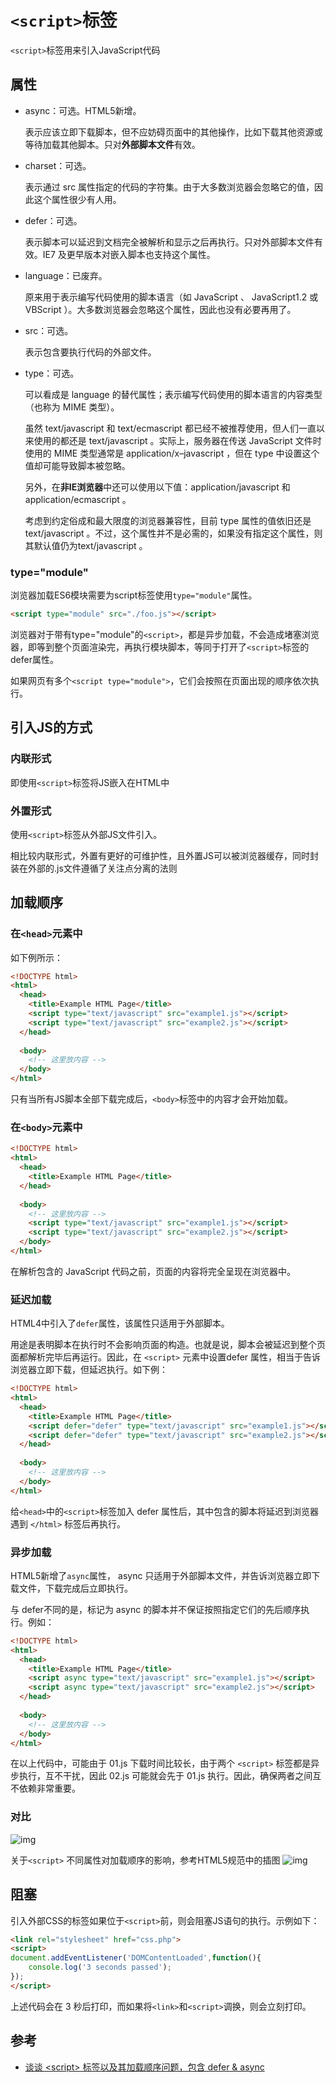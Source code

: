 # `<script>`标签
`<script>`标签用来引入JavaScript代码

## 属性
- async：可选。HTML5新增。

    表示应该立即下载脚本，但不应妨碍页面中的其他操作，比如下载其他资源或等待加载其他脚本。只对**外部脚本文件**有效。

- charset：可选。

    表示通过 src 属性指定的代码的字符集。由于大多数浏览器会忽略它的值，因此这个属性很少有人用。

- defer：可选。

    表示脚本可以延迟到文档完全被解析和显示之后再执行。只对外部脚本文件有效。IE7 及更早版本对嵌入脚本也支持这个属性。

- language：已废弃。

    原来用于表示编写代码使用的脚本语言（如 JavaScript 、 JavaScript1.2 或 VBScript ）。大多数浏览器会忽略这个属性，因此也没有必要再用了。

- src：可选。

    表示包含要执行代码的外部文件。

- type：可选。

    可以看成是 language 的替代属性；表示编写代码使用的脚本语言的内容类型（也称为 MIME 类型）。

    虽然 text/javascript 和 text/ecmascript 都已经不被推荐使用，但人们一直以来使用的都还是 text/javascript 。实际上，服务器在传送 JavaScript 文件时使用的 MIME 类型通常是 application/x–javascript ，但在 type 中设置这个值却可能导致脚本被忽略。

    另外，在**非IE浏览器**中还可以使用以下值：application/javascript 和 application/ecmascript 。

    考虑到约定俗成和最大限度的浏览器兼容性，目前 type 属性的值依旧还是 text/javascript 。不过，这个属性并不是必需的，如果没有指定这个属性，则其默认值仍为text/javascript 。

### type="module"
浏览器加载ES6模块需要为script标签使用`type="module"`属性。

```html
<script type="module" src="./foo.js"></script>
```

浏览器对于带有type="module"的`<script>`，都是异步加载，不会造成堵塞浏览器，即等到整个页面渲染完，再执行模块脚本，等同于打开了`<script>`标签的defer属性。

如果网页有多个`<script type="module">`，它们会按照在页面出现的顺序依次执行。


## 引入JS的方式
### 内联形式
即使用`<script>`标签将JS嵌入在HTML中

### 外置形式
使用`<script>`标签从外部JS文件引入。

相比较内联形式，外置有更好的可维护性，且外置JS可以被浏览器缓存，同时封装在外部的.js文件遵循了关注点分离的法则

## 加载顺序
### 在`<head>`元素中
如下例所示：
```html
<!DOCTYPE html>
<html>
  <head>
    <title>Example HTML Page</title>
    <script type="text/javascript" src="example1.js"></script>
    <script type="text/javascript" src="example2.js"></script>
  </head>
  
  <body>
    <!-- 这里放内容 -->
  </body>
</html>
```

只有当所有JS脚本全部下载完成后，`<body>`标签中的内容才会开始加载。

### 在`<body>`元素中
```html
<!DOCTYPE html>
<html>
  <head>
    <title>Example HTML Page</title>
  </head>
  
  <body>
    <!-- 这里放内容 -->
    <script type="text/javascript" src="example1.js"></script>
    <script type="text/javascript" src="example2.js"></script>
  </body>
</html>
```
在解析包含的 JavaScript 代码之前，页面的内容将完全呈现在浏览器中。

### 延迟加载
HTML4中引入了`defer`属性，该属性只适用于外部脚本。

用途是表明脚本在执行时不会影响页面的构造。也就是说，脚本会被延迟到整个页面都解析完毕后再运行。因此，在 `<script>` 元素中设置defer 属性，相当于告诉浏览器立即下载，但延迟执行。如下例：
```html
<!DOCTYPE html>
<html>
  <head>
    <title>Example HTML Page</title>
    <script defer="defer" type="text/javascript" src="example1.js"></script>
    <script defer="defer" type="text/javascript" src="example2.js"></script>
  </head>
  
  <body>
    <!-- 这里放内容 -->
  </body>
</html>
```
给`<head>`中的`<script>`标签加入 defer 属性后，其中包含的脚本将延迟到浏览器遇到 `</html>` 标签后再执行。

### 异步加载
HTML5新增了`async`属性， async 只适用于外部脚本文件，并告诉浏览器立即下载文件，下载完成后立即执行。

与 defer不同的是，标记为 async 的脚本并不保证按照指定它们的先后顺序执行。例如：
```html
<!DOCTYPE html>
<html>
  <head>
    <title>Example HTML Page</title>
    <script async type="text/javascript" src="example1.js"></script>
    <script async type="text/javascript" src="example2.js"></script>
  </head>
  
  <body>
    <!-- 这里放内容 -->
  </body>
</html>
```
在以上代码中，可能由于 01.js 下载时间比较长，由于两个 `<script>` 标签都是异步执行，互不干扰，因此 02.js 可能就会先于 01.js 执行。因此，确保两者之间互不依赖非常重要。

### 对比
![img](../static/Script_Element.png)

关于`<script>` 不同属性对加载顺序的影响，参考HTML5规范中的插图
![img](../static/Script_Tag.png)

## 阻塞
引入外部CSS的标签如果位于`<script>`前，则会阻塞JS语句的执行。示例如下：

```html
<link rel="stylesheet" href="css.php">
<script>
document.addEventListener('DOMContentLoaded',function(){
    console.log('3 seconds passed');
});
</script>
```

上述代码会在 3 秒后打印，而如果将`<link>`和`<script>`调换，则会立刻打印。

## 参考
- [谈谈 \<script\> 标签以及其加载顺序问题，包含 defer & async](https://segmentfault.com/a/1190000013615988)
